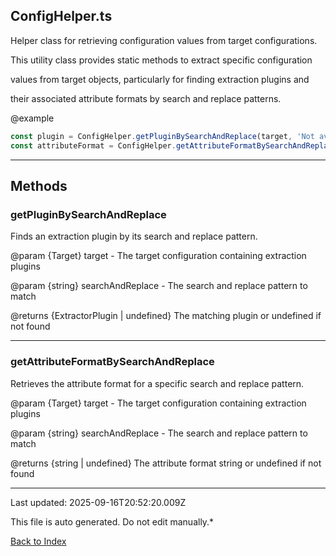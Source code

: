 ## ConfigHelper.ts





 Helper class for retrieving configuration values from target configurations.



 This utility class provides static methods to extract specific configuration

 values from target objects, particularly for finding extraction plugins and

 their associated attribute formats by search and replace patterns.



 @example

 ```typescript
 const plugin = ConfigHelper.getPluginBySearchAndReplace(target, 'Not available.');
 const attributeFormat = ConfigHelper.getAttributeFormatBySearchAndReplace(target, '%content%');
 ```
 



---



## Methods



### **getPluginBySearchAndReplace**

 Finds an extraction plugin by its search and replace pattern.



 @param {Target} target - The target configuration containing extraction plugins

 @param {string} searchAndReplace - The search and replace pattern to match

 @returns {ExtractorPlugin | undefined} The matching plugin or undefined if not found

 



---



### **getAttributeFormatBySearchAndReplace**

 Retrieves the attribute format for a specific search and replace pattern.



 @param {Target} target - The target configuration containing extraction plugins

 @param {string} searchAndReplace - The search and replace pattern to match

 @returns {string | undefined} The attribute format string or undefined if not found

 



---



Last updated: 2025-09-16T20:52:20.009Z



This file is auto generated. Do not edit manually.*



[Back to Index](./index.md)